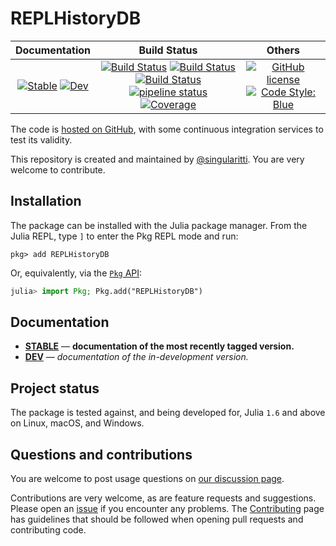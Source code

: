 # REPLHistoryDB

|                                 **Documentation**                                  |                                                                                                 **Build Status**                                                                                                 |                                        **Others**                                         |
| :--------------------------------------------------------------------------------: | :--------------------------------------------------------------------------------------------------------------------------------------------------------------------------------------------------------------: | :---------------------------------------------------------------------------------------: |
| [![Stable][docs-stable-img]][docs-stable-url] [![Dev][docs-dev-img]][docs-dev-url] | [![Build Status][gha-img]][gha-url] [![Build Status][appveyor-img]][appveyor-url] [![Build Status][cirrus-img]][cirrus-url] [![pipeline status][gitlab-img]][gitlab-url] [![Coverage][codecov-img]][codecov-url] | [![GitHub license][license-img]][license-url] [![Code Style: Blue][style-img]][style-url] |

[docs-stable-img]: https://img.shields.io/badge/docs-stable-blue.svg
[docs-stable-url]: https://singularitti.github.io/REPLHistoryDB.jl/stable
[docs-dev-img]: https://img.shields.io/badge/docs-dev-blue.svg
[docs-dev-url]: https://singularitti.github.io/REPLHistoryDB.jl/dev
[gha-img]: https://github.com/singularitti/REPLHistoryDB.jl/workflows/CI/badge.svg
[gha-url]: https://github.com/singularitti/REPLHistoryDB.jl/actions
[appveyor-img]: https://ci.appveyor.com/api/projects/status/github/singularitti/REPLHistoryDB.jl?svg=true
[appveyor-url]: https://ci.appveyor.com/project/singularitti/REPLHistoryDB-jl
[cirrus-img]: https://api.cirrus-ci.com/github/singularitti/REPLHistoryDB.jl.svg
[cirrus-url]: https://cirrus-ci.com/github/singularitti/REPLHistoryDB.jl
[gitlab-img]: https://gitlab.com/singularitti/REPLHistoryDB.jl/badges/main/pipeline.svg
[gitlab-url]: https://gitlab.com/singularitti/REPLHistoryDB.jl/-/pipelines
[codecov-img]: https://codecov.io/gh/singularitti/REPLHistoryDB.jl/branch/main/graph/badge.svg
[codecov-url]: https://codecov.io/gh/singularitti/REPLHistoryDB.jl
[license-img]: https://img.shields.io/github/license/singularitti/REPLHistoryDB.jl
[license-url]: https://github.com/singularitti/REPLHistoryDB.jl/blob/main/LICENSE
[style-img]: https://img.shields.io/badge/code%20style-blue-4495d1.svg
[style-url]: https://github.com/invenia/BlueStyle

The code is [hosted on GitHub](https://github.com/singularitti/REPLHistoryDB.jl),
with some continuous integration services to test its validity.

This repository is created and maintained by [@singularitti](https://github.com/singularitti).
You are very welcome to contribute.

## Installation

The package can be installed with the Julia package manager.
From the Julia REPL, type `]` to enter the Pkg REPL mode and run:

```
pkg> add REPLHistoryDB
```

Or, equivalently, via the [`Pkg` API](https://pkgdocs.julialang.org/v1/getting-started/):

```julia
julia> import Pkg; Pkg.add("REPLHistoryDB")
```

## Documentation

- [**STABLE**][docs-stable-url] — **documentation of the most recently tagged version.**
- [**DEV**][docs-dev-url] — _documentation of the in-development version._

## Project status

The package is tested against, and being developed for, Julia `1.6` and above on Linux,
macOS, and Windows.

## Questions and contributions

You are welcome to post usage questions on [our discussion page][discussions-url].

Contributions are very welcome, as are feature requests and suggestions. Please open an
[issue][issues-url] if you encounter any problems. The [Contributing](@ref) page has
guidelines that should be followed when opening pull requests and contributing code.

[discussions-url]: https://github.com/singularitti/REPLHistoryDB.jl/discussions
[issues-url]: https://github.com/singularitti/REPLHistoryDB.jl/issues
